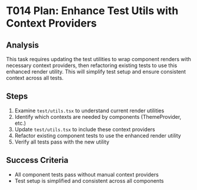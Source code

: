 # T014 Plan: Enhance Test Utils with Context Providers

## Analysis

This task requires updating the test utilities to wrap component renders with necessary context providers, then refactoring existing tests to use this enhanced render utility. This will simplify test setup and ensure consistent context across all tests.

## Steps

1. Examine `test/utils.tsx` to understand current render utilities
2. Identify which contexts are needed by components (ThemeProvider, etc.)
3. Update `test/utils.tsx` to include these context providers
4. Refactor existing component tests to use the enhanced render utility
5. Verify all tests pass with the new utility

## Success Criteria

- All component tests pass without manual context providers
- Test setup is simplified and consistent across all components
